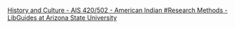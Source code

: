 [History and Culture - AIS 420/502 - American Indian #Research Methods - LibGuides at Arizona State University](https://qi.tc/qi/117941)